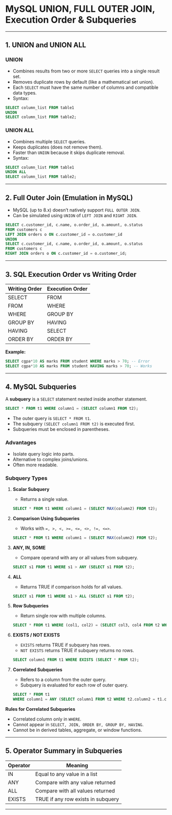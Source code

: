 # MySQL UNION, FULL OUTER JOIN, Execution Order & Subqueries

---

## **1. UNION and UNION ALL**

### **UNION**
- Combines results from two or more `SELECT` queries into a single result set.
- Removes duplicate rows by default (like a mathematical set union).
- Each `SELECT` must have the same number of columns and compatible data types.
- Syntax:
```sql
SELECT column_list FROM table1
UNION
SELECT column_list FROM table2;
```

### **UNION ALL**
- Combines multiple `SELECT` queries.
- Keeps duplicates (does not remove them).
- Faster than `UNION` because it skips duplicate removal.
- Syntax:
```sql
SELECT column_list FROM table1
UNION ALL
SELECT column_list FROM table2;
```

---

## **2. Full Outer Join (Emulation in MySQL)**

- MySQL (up to 8.x) doesn’t natively support `FULL OUTER JOIN`.
- Can be simulated using `UNION` of `LEFT JOIN` and `RIGHT JOIN`.

```sql
SELECT c.customer_id, c.name, o.order_id, o.amount, o.status
FROM customers c
LEFT JOIN orders o ON c.customer_id = o.customer_id
UNION
SELECT c.customer_id, c.name, o.order_id, o.amount, o.status
FROM customers c
RIGHT JOIN orders o ON c.customer_id = o.customer_id;
```

---

## **3. SQL Execution Order vs Writing Order**

| Writing Order | Execution Order |
|---------------|----------------|
| SELECT        | FROM            |
| FROM          | WHERE           |
| WHERE         | GROUP BY        |
| GROUP BY      | HAVING          |
| HAVING        | SELECT          |
| ORDER BY      | ORDER BY        |

**Example:**
```sql
SELECT cgpa*10 AS marks FROM student WHERE marks > 70; -- Error
SELECT cgpa*10 AS marks FROM student HAVING marks > 70; -- Works
```

---

## **4. MySQL Subqueries**

A **subquery** is a `SELECT` statement nested inside another statement.

```sql
SELECT * FROM t1 WHERE column1 = (SELECT column1 FROM t2);
```
- The outer query is `SELECT * FROM t1`.
- The subquery `(SELECT column1 FROM t2)` is executed first.
- Subqueries must be enclosed in parentheses.

### **Advantages**
- Isolate query logic into parts.
- Alternative to complex joins/unions.
- Often more readable.

### **Subquery Types**

1. **Scalar Subquery**
   - Returns a single value.
   ```sql
   SELECT * FROM t1 WHERE column1 = (SELECT MAX(column2) FROM t2);
   ```

2. **Comparison Using Subqueries**
   - Works with `=, >, <, >=, <=, <>, !=, <=>`.
   ```sql
   SELECT * FROM t1 WHERE column1 = (SELECT MAX(column2) FROM t2);
   ```

3. **ANY, IN, SOME**
   - Compare operand with any or all values from subquery.
   ```sql
   SELECT s1 FROM t1 WHERE s1 > ANY (SELECT s1 FROM t2);
   ```

4. **ALL**
   - Returns TRUE if comparison holds for all values.
   ```sql
   SELECT s1 FROM t1 WHERE s1 > ALL (SELECT s1 FROM t2);
   ```

5. **Row Subqueries**
   - Return single row with multiple columns.
   ```sql
   SELECT * FROM t1 WHERE (col1, col2) = (SELECT col3, col4 FROM t2 WHERE id=10);
   ```

6. **EXISTS / NOT EXISTS**
   - `EXISTS` returns TRUE if subquery has rows.
   - `NOT EXISTS` returns TRUE if subquery returns no rows.
   ```sql
   SELECT column1 FROM t1 WHERE EXISTS (SELECT * FROM t2);
   ```

7. **Correlated Subqueries**
   - Refers to a column from the outer query.
   - Subquery is evaluated for each row of outer query.
   ```sql
   SELECT * FROM t1
   WHERE column1 = ANY (SELECT column1 FROM t2 WHERE t2.column2 = t1.column2);
   ```

**Rules for Correlated Subqueries**
- Correlated column only in `WHERE`.
- Cannot appear in `SELECT, JOIN, ORDER BY, GROUP BY, HAVING`.
- Cannot be in derived tables, aggregate, or window functions.

---

## **5. Operator Summary in Subqueries**

| Operator | Meaning |
|----------|---------|
| IN       | Equal to any value in a list |
| ANY      | Compare with any value returned |
| ALL      | Compare with all values returned |
| EXISTS   | TRUE if any row exists in subquery |

---

